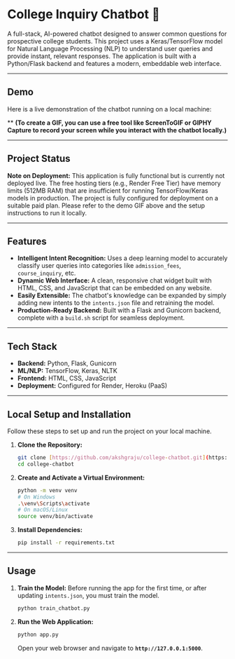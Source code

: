 # College Inquiry Chatbot 🤖

A full-stack, AI-powered chatbot designed to answer common questions for prospective college students. This project uses a Keras/TensorFlow model for Natural Language Processing (NLP) to understand user queries and provide instant, relevant responses. The application is built with a Python/Flask backend and features a modern, embeddable web interface.

---
## Demo

Here is a live demonstration of the chatbot running on a local machine:

**
**(To create a GIF, you can use a free tool like ScreenToGIF or GIPHY Capture to record your screen while you interact with the chatbot locally.)**

---
## Project Status
**Note on Deployment:** This application is fully functional but is currently not deployed live. The free hosting tiers (e.g., Render Free Tier) have memory limits (512MB RAM) that are insufficient for running TensorFlow/Keras models in production. The project is fully configured for deployment on a suitable paid plan. Please refer to the demo GIF above and the setup instructions to run it locally.

---
## Features
- **Intelligent Intent Recognition:** Uses a deep learning model to accurately classify user queries into categories like `admission_fees`, `course_inquiry`, etc.
- **Dynamic Web Interface:** A clean, responsive chat widget built with HTML, CSS, and JavaScript that can be embedded on any website.
- **Easily Extensible:** The chatbot's knowledge can be expanded by simply adding new intents to the `intents.json` file and retraining the model.
- **Production-Ready Backend:** Built with a Flask and Gunicorn backend, complete with a `build.sh` script for seamless deployment.

---
## Tech Stack
- **Backend:** Python, Flask, Gunicorn
- **ML/NLP:** TensorFlow, Keras, NLTK
- **Frontend:** HTML, CSS, JavaScript
- **Deployment:** Configured for Render, Heroku (PaaS)

---
## Local Setup and Installation

Follow these steps to set up and run the project on your local machine.

1.  **Clone the Repository:**
    ```bash
    git clone [https://github.com/akshgraju/college-chatbot.git](https://github.com/akshgraju/college-chatbot.git)
    cd college-chatbot
    ```

2.  **Create and Activate a Virtual Environment:**
    ```bash
    python -m venv venv
    # On Windows
    .\venv\Scripts\activate
    # On macOS/Linux
    source venv/bin/activate
    ```

3.  **Install Dependencies:**
    ```bash
    pip install -r requirements.txt
    ```

---
## Usage

1.  **Train the Model:**
    Before running the app for the first time, or after updating `intents.json`, you must train the model.
    ```bash
    python train_chatbot.py
    ```

2.  **Run the Web Application:**
    ```bash
    python app.py
    ```
    Open your web browser and navigate to **`http://127.0.0.1:5000`**.
